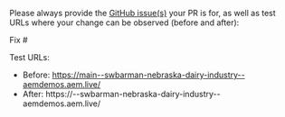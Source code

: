 Please always provide the [GitHub issue(s)](../issues) your PR is for, as well as test URLs where your change can be observed (before and after):

Fix #<gh-issue-id>

Test URLs:
- Before: https://main--swbarman-nebraska-dairy-industry--aemdemos.aem.live/
- After: https://<branch>--swbarman-nebraska-dairy-industry--aemdemos.aem.live/
